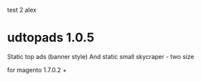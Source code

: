 test 2 alex


udtopads 1.0.5
==============

Static top ads (banner style)
And static small skycraper - two size 

for magento 1.7.0.2 +